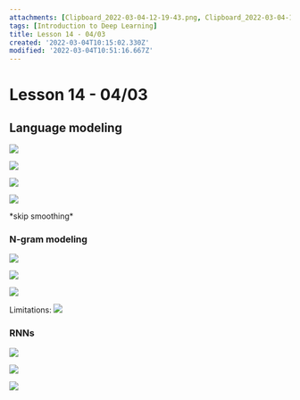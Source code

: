 ```yaml
---
attachments: [Clipboard_2022-03-04-12-19-43.png, Clipboard_2022-03-04-12-23-34.png, Clipboard_2022-03-04-12-24-47.png, Clipboard_2022-03-04-12-26-59.png, Clipboard_2022-03-04-12-31-32.png, Clipboard_2022-03-04-12-35-22.png, Clipboard_2022-03-04-12-39-30.png, Clipboard_2022-03-04-12-41-34.png, Clipboard_2022-03-04-12-48-17.png, Clipboard_2022-03-04-12-51-09.png, Clipboard_2022-03-04-12-51-16.png]
tags: [Introduction to Deep Learning]
title: Lesson 14 - 04/03
created: '2022-03-04T10:15:02.330Z'
modified: '2022-03-04T10:51:16.667Z'
---
```


# Lesson 14 - 04/03

## Language modeling

![](@attachment/Clipboard_2022-03-04-12-19-43.png)

![](@attachment/Clipboard_2022-03-04-12-23-34.png)

![](@attachment/Clipboard_2022-03-04-12-24-47.png)

![](@attachment/Clipboard_2022-03-04-12-26-59.png)

\*skip smoothing*

### N-gram modeling

![](@attachment/Clipboard_2022-03-04-12-31-32.png)

![](@attachment/Clipboard_2022-03-04-12-35-22.png)

![](@attachment/Clipboard_2022-03-04-12-39-30.png)

Limitations:
![](@attachment/Clipboard_2022-03-04-12-41-34.png)

### RNNs

![](@attachment/Clipboard_2022-03-04-12-48-17.png)

![](@attachment/Clipboard_2022-03-04-12-51-09.png)

![](@attachment/Clipboard_2022-03-04-12-51-16.png)
